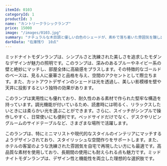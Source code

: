 ```yaml
---
itemId: 0103
categoryId: 1
productId: 3
name: "カントリークラシックランプ"
price: 15000
image: "/images/0103.jpg"
summary: "ナチュラルな木目調と優しい白色のシェードが、素朴で落ち着いた雰囲気を醸し出すランプ。" 
darkData: "在庫残り　10点"
---
```


ミッドナイトモダンランプは、シンプルさと洗練された美しさを追求したモダンなデザインが魅力の照明です。このランプは、深みのあるブルーやネイビー系の壁と絶妙にマッチし、部屋全体に高級感をプラスします。その特徴的なゴールドのベースは、見る人に豪華さと品格を与え、空間のアクセントとして際立ちます。また、カットアウトデザインのシェードは光を透過し、美しい影模様を壁や天井に投影するという独特の効果があります。

このランプは実用性にも優れており、耐久性のある素材で作られた堅牢な構造を持っています。調光機能が付いているため、読書時には明るく、リラックスしたいときには柔らかい光を選ぶことができます。さらに、スイッチがシンプルで操作しやすく、日常使いにも便利です。ベッドサイドだけでなく、デスクやリビングルームのサイドテーブルなど、さまざまな場所で活躍します。

このランプは、特にミニマリストや現代的なスタイルのインテリアにマッチするようデザインされており、スタイリッシュな空間作りをサポートします。また、ホテルの客室のような洗練された雰囲気を自宅で再現したい方にも最適です。高品質な素材を使用しており、長期間の使用にも耐えられる点も魅力です。ミッドナイトモダンランプは、デザイン性と機能性を両立した理想的な選択肢です。
